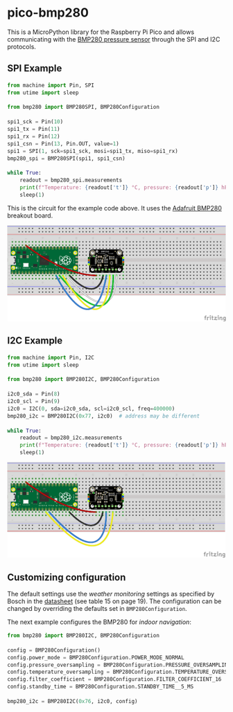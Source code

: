 # pico-bmp280

This is a MicroPython library for the Raspberry Pi Pico and allows communicating with the 
[BMP280 pressure sensor](https://www.bosch-sensortec.com/products/environmental-sensors/pressure-sensors/bmp280/) 
through the SPI and I2C protocols.

## SPI Example
```python
from machine import Pin, SPI
from utime import sleep

from bmp280 import BMP280SPI, BMP280Configuration

spi1_sck = Pin(10)
spi1_tx = Pin(11)
spi1_rx = Pin(12)
spi1_csn = Pin(13, Pin.OUT, value=1)
spi1 = SPI(1, sck=spi1_sck, mosi=spi1_tx, miso=spi1_rx)
bmp280_spi = BMP280SPI(spi1, spi1_csn)

while True:
    readout = bmp280_spi.measurements
    print(f"Temperature: {readout['t']} °C, pressure: {readout['p']} hPa.")
    sleep(1)
```
This is the circuit for the example code above. It uses the [Adafruit BMP280](https://www.adafruit.com/product/2651) 
breakout board.

![Fritzing wiring for the SPI example code .](images/example_spi.png "Wiring")

## I2C Example
```python
from machine import Pin, I2C
from utime import sleep

from bmp280 import BMP280I2C, BMP280Configuration

i2c0_sda = Pin(8)
i2c0_scl = Pin(9)
i2c0 = I2C(0, sda=i2c0_sda, scl=i2c0_scl, freq=400000)
bmp280_i2c = BMP280I2C(0x77, i2c0)  # address may be different

while True:
    readout = bmp280_i2c.measurements
    print(f"Temperature: {readout['t']} °C, pressure: {readout['p']} hPa.")
    sleep(1)
```

![Fritzing wiring for the I2C example code .](images/example_i2c.png "Wiring")

## Customizing configuration
The default settings use the *weather monitoring* settings as specified 
by Bosch in the [datasheet](https://www.bosch-sensortec.com/products/environmental-sensors/pressure-sensors/bmp280/#documents)
(see table 15 on page 19). The configuration can be changed by overriding the defaults set in `BMP280Configuration`.

The next example configures the BMP280 for *indoor navigation*:
```python
from bmp280 import BMP280I2C, BMP280Configuration

config = BMP280Configuration()
config.power_mode = BMP280Configuration.POWER_MODE_NORMAL
config.pressure_oversampling = BMP280Configuration.PRESSURE_OVERSAMPLING_16X
config.temperature_oversampling = BMP280Configuration.TEMPERATURE_OVERSAMPLING_2X
config.filter_coefficient = BMP280Configuration.FILTER_COEFFICIENT_16
config.standby_time = BMP280Configuration.STANDBY_TIME__5_MS

bmp280_i2c = BMP280I2C(0x76, i2c0, config)
```